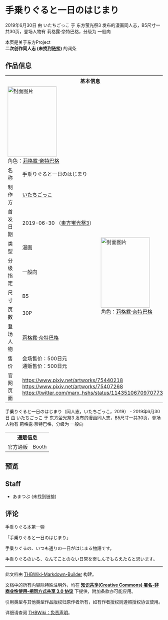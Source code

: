 # 手乗りぐると一日のはじまり

<!-- source html: G:\repos\THBWiki-Markdown-Builder\THBWikiMarkdown\Temp\main\2\2e\ns0%3A%E6%89%8B%E4%B9%97%E3%82%8A%E3%81%90%E3%82%8B%E3%81%A8%E4%B8%80%E6%97%A5%E3%81%AE%E3%81%AF%E3%81%98%E3%81%BE%E3%82%8A.html -->

2019年6月30日 由 いたちごっこ 于 东方萤光祭3 发布的漫画同人志，B5尺寸一共30页，登场人物有 莉格露·奈特巴格，分级为 一般向

本页是关于东方Project  
 **二次创作同人志 (未找到链接)** 的词条
## 作品信息

<table><tbody><tr><th colspan="3">基本信息</th></tr><tr><td class="cover-artwork-mobile" colspan="2"><a href="./文件-手乗りぐると一日のはじまり封面.jpg.md" class="image" title="封面图片"><img alt="封面图片" src="https://upload.thwiki.cc/thumb/2/26/%E6%89%8B%E4%B9%97%E3%82%8A%E3%81%90%E3%82%8B%E3%81%A8%E4%B8%80%E6%97%A5%E3%81%AE%E3%81%AF%E3%81%98%E3%81%BE%E3%82%8A%E5%B0%81%E9%9D%A2.jpg/156px-%E6%89%8B%E4%B9%97%E3%82%8A%E3%81%90%E3%82%8B%E3%81%A8%E4%B8%80%E6%97%A5%E3%81%AE%E3%81%AF%E3%81%98%E3%81%BE%E3%82%8A%E5%B0%81%E9%9D%A2.jpg" decoding="async" loading="lazy" width="156" height="224" srcset="https://upload.thwiki.cc/thumb/2/26/%E6%89%8B%E4%B9%97%E3%82%8A%E3%81%90%E3%82%8B%E3%81%A8%E4%B8%80%E6%97%A5%E3%81%AE%E3%81%AF%E3%81%98%E3%81%BE%E3%82%8A%E5%B0%81%E9%9D%A2.jpg/234px-%E6%89%8B%E4%B9%97%E3%82%8A%E3%81%90%E3%82%8B%E3%81%A8%E4%B8%80%E6%97%A5%E3%81%AE%E3%81%AF%E3%81%98%E3%81%BE%E3%82%8A%E5%B0%81%E9%9D%A2.jpg 1.5x, https://upload.thwiki.cc/thumb/2/26/%E6%89%8B%E4%B9%97%E3%82%8A%E3%81%90%E3%82%8B%E3%81%A8%E4%B8%80%E6%97%A5%E3%81%AE%E3%81%AF%E3%81%98%E3%81%BE%E3%82%8A%E5%B0%81%E9%9D%A2.jpg/312px-%E6%89%8B%E4%B9%97%E3%82%8A%E3%81%90%E3%82%8B%E3%81%A8%E4%B8%80%E6%97%A5%E3%81%AE%E3%81%AF%E3%81%98%E3%81%BE%E3%82%8A%E5%B0%81%E9%9D%A2.jpg 2x" data-file-width="837" data-file-height="1200"></a><div class="cover-char">角色：<a href="./莉格露·奈特巴格.md" title="莉格露·奈特巴格">莉格露·奈特巴格</a></div></td>
</tr><tr><td class="label">名称</td><td colspan="2"> 手乗りぐると一日のはじまり </td></tr><tr><td class="label">制作方</td><td><a href="./いたちごっこ.md" title="いたちごっこ">いたちごっこ</a></td><td class="cover-artwork" rowspan="8" style="min-width:224px;"><a href="./文件-手乗りぐると一日のはじまり封面.jpg.md" class="image" title="封面图片"><img alt="封面图片" src="https://upload.thwiki.cc/thumb/2/26/%E6%89%8B%E4%B9%97%E3%82%8A%E3%81%90%E3%82%8B%E3%81%A8%E4%B8%80%E6%97%A5%E3%81%AE%E3%81%AF%E3%81%98%E3%81%BE%E3%82%8A%E5%B0%81%E9%9D%A2.jpg/156px-%E6%89%8B%E4%B9%97%E3%82%8A%E3%81%90%E3%82%8B%E3%81%A8%E4%B8%80%E6%97%A5%E3%81%AE%E3%81%AF%E3%81%98%E3%81%BE%E3%82%8A%E5%B0%81%E9%9D%A2.jpg" decoding="async" loading="lazy" width="156" height="224" srcset="https://upload.thwiki.cc/thumb/2/26/%E6%89%8B%E4%B9%97%E3%82%8A%E3%81%90%E3%82%8B%E3%81%A8%E4%B8%80%E6%97%A5%E3%81%AE%E3%81%AF%E3%81%98%E3%81%BE%E3%82%8A%E5%B0%81%E9%9D%A2.jpg/234px-%E6%89%8B%E4%B9%97%E3%82%8A%E3%81%90%E3%82%8B%E3%81%A8%E4%B8%80%E6%97%A5%E3%81%AE%E3%81%AF%E3%81%98%E3%81%BE%E3%82%8A%E5%B0%81%E9%9D%A2.jpg 1.5x, https://upload.thwiki.cc/thumb/2/26/%E6%89%8B%E4%B9%97%E3%82%8A%E3%81%90%E3%82%8B%E3%81%A8%E4%B8%80%E6%97%A5%E3%81%AE%E3%81%AF%E3%81%98%E3%81%BE%E3%82%8A%E5%B0%81%E9%9D%A2.jpg/312px-%E6%89%8B%E4%B9%97%E3%82%8A%E3%81%90%E3%82%8B%E3%81%A8%E4%B8%80%E6%97%A5%E3%81%AE%E3%81%AF%E3%81%98%E3%81%BE%E3%82%8A%E5%B0%81%E9%9D%A2.jpg 2x" data-file-width="837" data-file-height="1200"></a><div class="cover-char">角色：<a href="./莉格露·奈特巴格.md" title="莉格露·奈特巴格">莉格露·奈特巴格</a></div></td>
</tr><tr><td class="label">首发日期</td><td>2019-06-30&#160;（<a href="/展会作品列表?e=%E4%B8%9C%E6%96%B9%E8%90%A4%E5%85%89%E7%A5%AD%233">東方蛍光祭3</a>）</td></tr><tr><td class="label">类型</td><td>漫画</td></tr><tr><td class="label">分级指定</td><td>一般向</td></tr><tr><td class="label">尺寸</td><td>B5</td></tr><tr><td class="label">页数</td><td>30P</td></tr><tr><td class="label">登场人物</td><td><a href="./莉格露·奈特巴格.md" title="莉格露·奈特巴格">莉格露·奈特巴格</a></td></tr><tr><td class="label">售价</td><td>会场售价：500日元<br>通贩售价：500日元</td></tr>
<tr><td class="label">官网页面</td><td colspan="2"><a rel="nofollow" class="external free" href="https://www.pixiv.net/artworks/75440218">https://www.pixiv.net/artworks/75440218</a><br><a rel="nofollow" class="external free" href="https://www.pixiv.net/artworks/75407268">https://www.pixiv.net/artworks/75407268</a><br><a rel="nofollow" class="external free" href="https://twitter.com/marx_hshs/status/1143510670970773506">https://twitter.com/marx_hshs/status/1143510670970773506</a></td></tr></tbody></table>

手乗りぐると一日のはじまり（同人志，いたちごっこ，2019） - 2019年6月30日 由 いたちごっこ 于 东方萤光祭3 发布的漫画同人志，B5尺寸一共30页，登场人物有 莉格露·奈特巴格，分级为 一般向

<table><tbody><tr><th colspan="3">通贩信息</th></tr><tr><td class="label">官方通贩</td><td colspan="2"><a rel="nofollow" class="external text" href="https://marx-hshs.booth.pm/items/1601408">Booth</a></td></tr></tbody></table>


## 预览
## Staff
- あまつぶ (未找到链接)

## 评论

  
手乗りぐる本第一弾  

「手乗りぐると一日のはじまり」  

  

手乗りぐるの、いつも通りの一日がはじまる物語です。  

手乗りぐるのいる、なんてことのない日常を楽しんでもらえたらと思います。
  


  
  

  





---

此文档由 [THBWiki-Markdown-Builder](https://github.com/Delsin-Yu/THBWiki-Markdown-Builder) 构建。

文档中的所有内容除特殊注明外，均在 [**知识共享(Creative Commons) 署名-非商业性使用-相同方式共享 3.0 协议**](https://creativecommons.org/licenses/by-sa/3.0/deed.zh-hans) 下提供，附加条款亦可能应用。

引用类型与其他类型作品版权归原作者所有，如有作者授权则遵照授权协议使用。

详细请查阅 [THBWiki：免责声明](https://thbwiki.cc/THBWiki:%E5%85%8D%E8%B4%A3%E5%A3%B0%E6%98%8E)。

